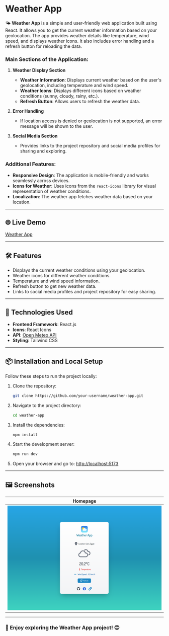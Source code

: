 # Weather App

🌤️ **Weather App** is a simple and user-friendly web application built using React. It allows you to get the current weather information based on your geolocation. The app provides weather details like temperature, wind speed, and displays weather icons. It also includes error handling and a refresh button for reloading the data.

### Main Sections of the Application:

1. **Weather Display Section**

   - **Weather Information**: Displays current weather based on the user's geolocation, including temperature and wind speed.
   - **Weather Icons**: Displays different icons based on weather conditions (sunny, cloudy, rainy, etc.).
   - **Refresh Button**: Allows users to refresh the weather data.

2. **Error Handling**

   - If location access is denied or geolocation is not supported, an error message will be shown to the user.

3. **Social Media Section**

   - Provides links to the project repository and social media profiles for sharing and exploring.

### Additional Features:

- **Responsive Design**: The application is mobile-friendly and works seamlessly across devices.
- **Icons for Weather**: Uses icons from the `react-icons` library for visual representation of weather conditions.
- **Localization**: The weather app fetches weather data based on your location.

---

## 🌐 Live Demo

[Weather App](https://weather-app-nine-gray-52.vercel.app)

---

## 🛠️ Features

- Displays the current weather conditions using your geolocation.
- Weather icons for different weather conditions.
- Temperature and wind speed information.
- Refresh button to get new weather data.
- Links to social media profiles and project repository for easy sharing.

---

## 🚀 Technologies Used

- **Frontend Framework**: React.js
- **Icons**: React Icons
- **API**: [Open Meteo API](https://open-meteo.com/en)
- **Styling**: Tailwind CSS

---

## 📦 Installation and Local Setup

Follow these steps to run the project locally:

1. Clone the repository:

   ```bash
   git clone https://github.com/your-username/weather-app.git
   ```

2. Navigate to the project directory:

   ```bash
   cd weather-app
   ```

3. Install the dependencies:

   ```bash
   npm install
   ```

4. Start the development server:

   ```bash
   npm run dev
   ```

5. Open your browser and go to: [http://localhost:5173](http://localhost:5173)

---

## 🖼️ Screenshots

| **Homepage**                                                                                                                |
| --------------------------------------------------------------------------------------------------------------------------- |
| ![Home Page](https://raw.githubusercontent.com/Mo-AlCaesar/weather-app/refs/heads/main/public/screenshot/screen-597814.png) |

---

### 🌟 Enjoy exploring the Weather App project! 😊
